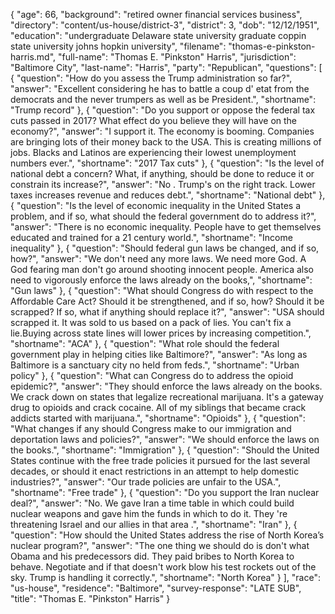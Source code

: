 {
  "age": 66,
  "background": "retired owner financial services business",
  "directory": "content/us-house/district-3",
  "district": 3,
  "dob": "12/12/1951",
  "education": "undergraduate Delaware state university graduate coppin state university johns hopkin university",
  "filename": "thomas-e-pinkston-harris.md",
  "full-name": "Thomas E. \"Pinkston\" Harris",
  "jurisdiction": "Baltimore City",
  "last-name": "Harris",
  "party": "Republican",
  "questions": [
    {
      "question": "How do you assess the Trump administration so far?",
      "answer": "Excellent considering he has to battle a coup d' etat from the democrats and the never trumpers as well as be President.",
      "shortname": "Trump record"
    },
    {
      "question": "Do you support or oppose the federal tax cuts passed in 2017? What effect do you believe they will have on the economy?",
      "answer": "I support it. The economy is booming. Companies are bringing lots of their money back to the USA. This is creating millions of jobs. Blacks and Latinos are experiencing their lowest unemployment numbers ever.",
      "shortname": "2017 Tax cuts"
    },
    {
      "question": "Is the level of national debt a concern? What, if anything, should be done to reduce it or constrain its increase?",
      "answer": "No . Trump's on the right track. Lower  taxes increases revenue and reduces debt.",
      "shortname": "National debt"
    },
    {
      "question": "Is the level of economic inequality in the United States a problem, and if so, what should the federal government do to address it?",
      "answer": "There is no economic inequality. People have to get themselves educated and trained for a 21 century world.",
      "shortname": "Income inequality"
    },
    {
      "question": "Should federal gun laws be changed, and if so, how?",
      "answer": "We don't need any more laws. We need more God. A God fearing man don't go around shooting innocent people. America also need to vigorously enforce the  laws already on the books,",
      "shortname": "Gun laws"
    },
    {
      "question": "What should Congress do with respect to the Affordable Care Act? Should it be strengthened, and if so, how? Should it be scrapped? If so, what if anything should replace it?",
      "answer": "USA should scrapped it. It was sold to us based on a pack of lies. You can't fix a lie.Buying across state lines will lower prices by increasing competition.",
      "shortname": "ACA"
    },
    {
      "question": "What role should the federal government play in helping cities like Baltimore?",
      "answer": "As long as Baltimore is a sanctuary city no held from feds.",
      "shortname": "Urban policy"
    },
    {
      "question": "What can Congress do to address the opioid epidemic?",
      "answer": "They should enforce the laws already on the books. We crack down on states that legalize  recreational marijuana. It's a gateway drug to opioids and crack cocaine. All of my siblings that became  crack addicts started with marijuana.",
      "shortname": "Opioids"
    },
    {
      "question": "What changes if any should Congress make to our immigration and deportation laws and policies?",
      "answer": "We should enforce the laws on the books.",
      "shortname": "Immigration"
    },
    {
      "question": "Should the United States continue with the free trade policies it pursued for the last several decades, or should it enact restrictions in an attempt to help domestic industries?",
      "answer": "Our trade policies are unfair to the USA.",
      "shortname": "Free trade"
    },
    {
      "question": "Do you support the Iran nuclear deal?",
      "answer": "No. We gave Iran a time table in which could build nuclear weapons and gave him the funds in which to do it. They 're threatening Israel and our allies in that area .",
      "shortname": "Iran"
    },
    {
      "question": "How should the United States address the rise of North Korea’s nuclear program?",
      "answer": "The one thing we should do is don't what Obama and his predecessors did. They paid bribes to North Korea to behave. Negotiate and if that doesn't work blow his test rockets out of the sky. Trump is handling it correctly.",
      "shortname": "North Korea"
    }
  ],
  "race": "us-house",
  "residence": "Baltimore",
  "survey-response": "LATE SUB",
  "title": "Thomas E. \"Pinkston\" Harris"
}

